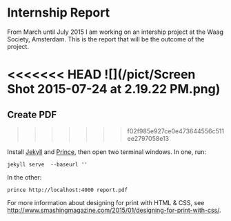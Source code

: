 # Internship Report

From March until July 2015 I am working on an intership project at the Waag Society, Amsterdam.
This is the report that will be the outcome of the project.

<<<<<<< HEAD
![](/pict/Screen Shot 2015-07-24 at 2.19.22 PM.png)
=======
## Create PDF
>>>>>>> f02f985e927ce0e473644556c511ee2797058e13

Install [Jekyll](http://jekyllrb.com/) and [Prince](http://www.princexml.com/), then open two terminal windows. In one, run:

    jekyll serve  --baseurl ''

In the other:

    prince http://localhost:4000 report.pdf

For more information about designing for print with HTML & CSS, see http://www.smashingmagazine.com/2015/01/designing-for-print-with-css/.
